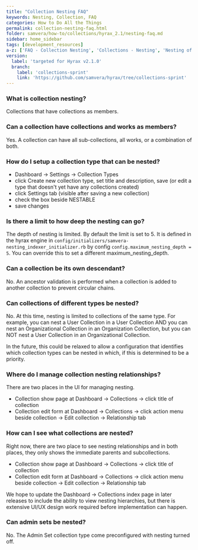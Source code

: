 ```yaml
---
title: "Collection Nesting FAQ"
keywords: Nesting, Collection, FAQ
categories: How to Do All the Things
permalink: collection-nesting-faq.html
folder: samvera/how-to/collections/hyrax_2.1/nesting-faq.md
sidebar: home_sidebar
tags: [development_resources]
a-z: ['FAQ - Collection Nesting', 'Collections - Nesting', 'Nesting of Collections']
version:
  label: 'targeted for Hyrax v2.1.0'
  branch:
    label: 'collections-sprint'
    link: 'https://github.com/samvera/hyrax/tree/collections-sprint'
---
```


### What is collection nesting?

Collections that have collections as members.

### Can a collection have collections and works as members?

Yes.  A collection can have all sub-collections, all works, or a combination of both.

### How do I setup a collection type that can be nested?

* Dashboard -> Settings -> Collection Types
* click Create new collection type, set title and description, save  (or edit a type that doesn't yet have any collections created)
* click Settings tab (visible after saving a new collection)
* check the box beside NESTABLE
* save changes

### Is there a limit to how deep the nesting can go?

The depth of nesting is limited. By default the limit is set to 5.  It is defined in the hyrax engine in `config/initializers/samvera-nesting_indexer_initializer.rb` by config `config.maximum_nesting_depth = 5`.  You can override this to set a different maximum_nesting_depth. 

### Can a collection be its own descendant?

No. An ancestor validation is performed when a collection is added to another collection to prevent circular chains.

### Can collections of different types be nested?

No.  At this time, nesting is limited to collections of the same type.  For example, you can nest a User Collection in a User Collection AND you can nest an Organizational Collection in an Organization Collection, but you can NOT nest a User Collection in an Organizational Collection.

In the future, this could be relaxed to allow a configuration that identifies which collection types can be nested in which, if this is determined to be a priority.

### Where do I manage collection nesting relationships?

There are two places in the UI for managing nesting.

* Collection show page at Dashboard -> Collections -> click title of collection
* Collection edit form at Dashboard -> Collections -> click action menu beside collection -> Edit collection -> Relationship tab

### How can I see what collections are nested?

Right now, there are two place to see nesting relationships and in both places, they only shows the immediate parents and subcollections.

* Collection show page at Dashboard -> Collections -> click title of collection
* Collection edit form at Dashboard -> Collections -> click action menu beside collection -> Edit collection -> Relationship tab

We hope to update the Dashboard -> Collections index page in later releases to include the ability to view nesting hierarchies, but there is extensive UI/UX design work required before implementation can happen. 

### Can admin sets be nested?

No.  The Admin Set collection type come preconfigured with nesting turned off.
